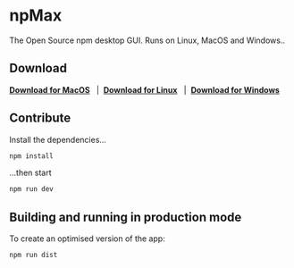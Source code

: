 # npMax

The Open Source npm desktop GUI.
Runs on Linux, MacOS and Windows..

## Download

**[Download for MacOS](https://github.com/mehdiraized/npmax/releases/download/v0.1.0-alpha/npMax-0.1.0.dmg)** &nbsp; | &nbsp;**[Download for Linux](https://github.com/mehdiraized/npmax/releases/download/v0.1.0-alpha/npMax-0.1.0.AppImage)** &nbsp; | &nbsp;**[Download for Windows](https://github.com/mehdiraized/npmax/releases/download/v0.1.0-alpha/npMax.Setup.0.1.0.exe)** &nbsp;

## Contribute

Install the dependencies...

```bash
npm install
```

...then start

```bash
npm run dev
```

## Building and running in production mode

To create an optimised version of the app:

```bash
npm run dist
```
